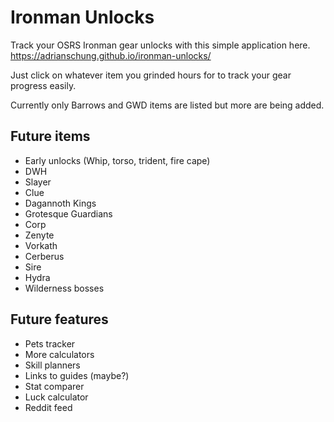 # Ironman Unlocks

Track your OSRS Ironman gear unlocks with this simple application here. <https://adrianschung.github.io/ironman-unlocks/>

Just click on whatever item you grinded hours for to track your gear progress easily.

Currently only Barrows and GWD items are listed but more are being added.

## Future items

- Early unlocks (Whip, torso, trident, fire cape)
- DWH
- Slayer
- Clue
- Dagannoth Kings
- Grotesque Guardians
- Corp
- Zenyte
- Vorkath
- Cerberus
- Sire
- Hydra
- Wilderness bosses

## Future features

- Pets tracker
- More calculators
- Skill planners
- Links to guides (maybe?)
- Stat comparer
- Luck calculator
- Reddit feed
